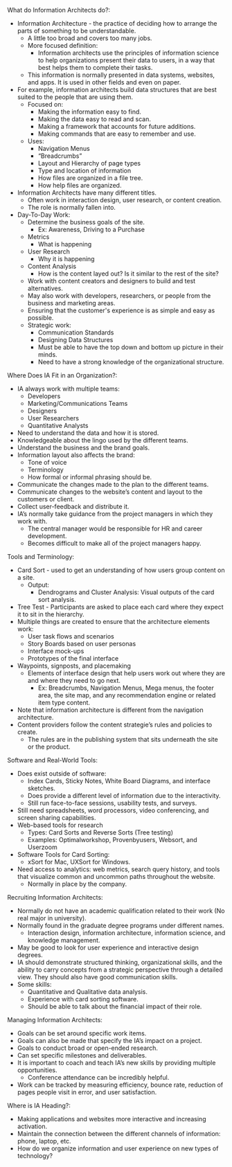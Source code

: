 What do Information Architects do?:

* Information Architecture \- the practice of deciding how to arrange the parts of something to be understandable.   
  * A little too broad and covers too many jobs.  
  * More focused definition:  
    * Information architects use the principles of information science to help organizations present their data to users, in a way that best helps them to complete their tasks.   
  * This information is normally presented in data systems, websites, and apps. It is used in other fields and even on paper.    
* For example, information architects build data structures that are best suited to the people that are using them.   
  * Focused on:  
    * Making the information easy to find.  
    * Making the data easy to read and scan.  
    * Making a framework that accounts for future additions.  
    * Making commands that are easy to remember and use.   
  * Uses:  
    * Navigation Menus  
    * “Breadcrumbs”  
    * Layout and Hierarchy of page types  
    * Type and location of information  
    * How files are organized in a file tree.  
    * How help files are organized.   
* Information Architects have many different titles.   
  * Often work in interaction design, user research, or content creation.  
  * The role is normally fallen into.   
* Day-To-Day Work:  
  * Determine the business goals of the site.   
    * Ex: Awareness, Driving to a Purchase  
  * Metrics  
    * What is happening  
  * User Research  
    * Why it is happening  
  * Content Analysis  
    * How is the content layed out? Is it similar to the rest of the site?  
  * Work with content creators and designers to build and test alternatives.  
  * May also work with developers, researchers, or people from the business and marketing areas.   
  * Ensuring that the customer's experience is as simple and easy as possible.  
  * Strategic work:  
    * Communication Standards  
    * Designing Data Structures  
    * Must be able to have the top down and bottom up picture in their minds.   
    * Need to have a strong knowledge of the organizational structure. 

Where Does IA Fit in an Organization?:

* IA always work with multiple teams:  
  * Developers  
  * Marketing/Communications Teams  
  * Designers  
  * User Researchers  
  * Quantitative Analysts  
* Need to understand the data and how it is stored.  
* Knowledgeable about the lingo used by the different teams.  
* Understand the business and the brand goals.  
* Information layout also affects the brand:  
  * Tone of voice  
  * Terminology  
  * How formal or informal phrasing should be.  
* Communicate the changes made to the plan to the different teams.   
* Communicate changes to the website’s content and layout to the customers or client.   
* Collect user-feedback and distribute it.  
* IA’s normally take guidance from the project managers in which they work with.   
  * The central manager would be responsible for HR and career development.   
  * Becomes difficult to make all of the project managers happy. 

Tools and Terminology:

* Card Sort \- used to get an understanding of how users group content on a site.  
  * Output:  
    * Dendrograms and Cluster Analysis: Visual outputs of the card sort analysis.   
* Tree Test \- Participants are asked to place each card where they expect it to sit in the hierarchy.  
* Multiple things are created to ensure that the architecture elements work:  
  * User task flows and scenarios  
  * Story Boards based on user personas  
  * Interface mock-ups  
  * Prototypes of the final interface  
* Waypoints, signposts, and placemaking  
  * Elements of interface design that help users work out where they are and where they need to go next.   
    * Ex: Breadcrumbs, Navigation Menus, Mega menus, the footer area, the site map, and any recommendation engine or related item type content.   
* Note that information architecture is different from the navigation architecture.  
* Content providers follow the content strategie’s rules and policies to create.   
  * The rules are in the publishing system that sits underneath the site or the product. 

Software and Real-World Tools:

* Does exist outside of software:  
  * Index Cards, Sticky Notes, White Board Diagrams, and interface sketches.  
  * Does provide a different level of information due to the interactivity.  
  * Still run face-to-face sessions, usability tests, and surveys.  
* Still need spreadsheets, word processors, video conferencing, and screen sharing capabilities.   
* Web-based tools for research  
  * Types: Card Sorts and Reverse Sorts (Tree testing)  
  * Examples: Optimalworkshop, Provenbyusers, Websort, and Userzoom  
* Software Tools for Card Sorting:  
  * xSort for Mac, UXSort for Windows.   
* Need access to analytics: web metrics, search query history, and tools that visualize common and uncommon paths throughout the website.   
  * Normally in place by the company.

Recruiting Information Architects:

* Normally do not have an academic qualification related to their work (No real major in university).  
* Normally found in the graduate degree programs under different names.   
  * Interaction design, information architecture, information science, and knowledge management.  
* May be good to look for user experience and interactive design degrees.   
* IA should demonstrate structured thinking, organizational skills, and the ability to carry concepts from a strategic perspective through a detailed view. They should also have good communication skills.   
* Some skills:  
  * Quantitative and Qualitative data analysis.  
  * Experience with card sorting software.  
  * Should be able to talk about the financial impact of their role. 

Managing Information Architects:

* Goals can be set around specific work items.   
* Goals can also be made that specify the IA’s impact on a project.   
* Goals to conduct broad or open-ended research.   
* Can set specific milestones and deliverables.   
* It is important to coach and teach IA’s new skills by providing multiple opportunities.   
  * Conference attendance can be incredibly helpful.   
* Work can be tracked by measuring efficiency, bounce rate, reduction of pages people visit in error, and user satisfaction.

Where is IA Heading?:

* Making applications and websites more interactive and increasing activation.  
* Maintain the connection between the different channels of information: phone, laptop, etc.  
* How do we organize information and user experience on new types of technology?  
